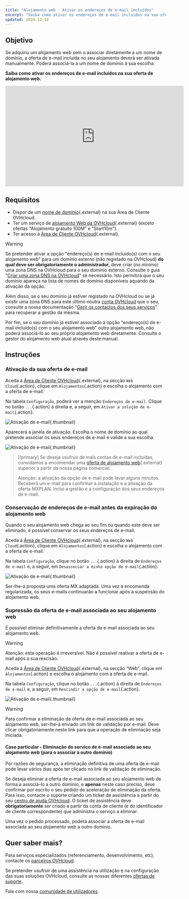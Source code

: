 ```yaml
---
title: "Alojamento web - Ativar os endereços de e-mail incluídos"
excerpt: "Saiba como ativar os endereços de e-mail incluídos na sua oferta de alojamento web"
updated: 2024-12-12
---
```


## Objetivo

Se adquiriu um alojamento web sem o associar diretamente a um nome de domínio, a oferta de e-mail incluída no seu alojamento deverá ser ativada manualmente. Poderá associá-la a um nome de domínio à sua escolha.

**Saiba como ativar os endereços de e-mail incluídos na sua oferta de alojamento web.**

<iframe class="video" width="560" height="315" src="https://www.youtube-nocookie.com/embed/oqWovkSP85A?si=1rnqBvhVLdhr2rI5" title="YouTube video player" frameborder="0" allow="accelerometer; autoplay; clipboard-write; encrypted-media; gyroscope; picture-in-picture; web-share" referrerpolicy="strict-origin-when-cross-origin" allowfullscreen></iframe>

## Requisitos

- Dispor de um [nome de domínio](https://www.ovh.com/pt/dominios/){.external} na sua Área de Cliente OVHcloud.
- Ter um serviço de [alojamento Web da OVHcloud](/links/web/hosting){.external} (exceto ofertas "Alojamento gratuito 100M" e "Start10m").
- Ter acesso à [Área de Cliente OVHcloud](/links/manager){.external}.

> [!warning]
>
> Se pretender ativar a opção "endereço(s) de e-mail incluído(s) com o seu alojamento web" para um domínio externo (não registado na OVHcloud) **do qual deve ser obrigatoriamente o administrador**, deve criar (no mínimo) uma zona DNS na OVHcloud para o seu domínio externo. Consulte o guia "[Criar uma zona DNS na OVHcloud](/pages/web_cloud/domains/dns_zone_create)" se necessário. Isto permitirá que o seu domínio apareça na lista de nomes de domínio disponíveis aquando da ativação da opção.
>
> Além disso, se o seu domínio já estiver registado na OVHcloud ou se já existir uma zona DNS para este último noutra [conta OVHcloud](/links/manager) que o seu, consulte a nossa documentação "[Gerir os contactos dos seus serviços](/pages/account_and_service_management/account_information/managing_contacts)" para recuperar a gestão da mesma.
>
> Por fim, se o seu domínio já estiver associado à opção "endereço(s) de e-mail incluído(s) com o seu alojamento web" outro alojamento web, não poderá associá-lo ao seu próprio alojamento web diretamente. Consulte o gestor do alojamento web atual através deste manual.
>

## Instruções

### Ativação da sua oferta de e-mail

Aceda à [Área de Cliente OVHcloud](/links/manager){.external}, na secção `Web Cloud`{.action}, clique em `Alojamentos`{.action} e escolha o alojamento com a oferta de e-mail.

Na tabela `Configuração`, poderá ver a menção `Endereços de e-mail`. Clique no botão `...`{.action} à direita e, a seguir, em `Ativar a solução de e-mail`{.action}.

![Ativação de e-mail](/pages/assets/screens/control_panel/product-selection/web-cloud/web-hosting/general-information/enable-email-included-webhosting.png){.thumbnail}

Aparecerá a janela de ativação. Escolha o nome de domínio ao qual pretende associar os seus endereços de e-mail e valide a sua escolha.

![Ativação de e-mail](/pages/assets/screens/control_panel/product-selection/web-cloud/web-hosting/general-information/order-activate-email-included-webhosting-step-1.png){.thumbnail}

> [!primary]
> Se deseja usufruir de mais contas de e-mail incluídas, convidamos a encomendar uma [oferta de alojamento web](/links/web/hosting){.external} superior a partir da nossa página comercial.
>
> Atenção: a ativação da opção de e-mail pode levar alguns minutos. Receberá um e-mail para confirmar a instalação e a ativação da oferta MXPLAN. Inclui a gestão e a configuração dos seus endereços de e-mail.
>

### Conservação de endereços de e-mail antes da expiração do alojamento web

Quando o seu alojamento web chega ao seu fim ou quando este deve ser eliminado, é possível conservar os seus endereços de e-mail.

Aceda à [Área de Cliente OVHcloud](/links/manager){.external}, na secção `Web Cloud`{.action}, clique em `Alojamentos`{.action} e escolha o alojamento com a oferta de e-mail.

Na tabela `Configuração`, clique no botão `...`{.action} à direita de `Endereços de e-mail` e, a seguir, em `Desassociar a minha opção de e-mail`{.action}.

![Ativação de e-mail](/pages/assets/screens/control_panel/product-selection/web-cloud/web-hosting/general-information/detach-email-included-webhosting.png){.thumbnail}

Ser-lhe-á proposta uma oferta MX adaptada. Uma vez a encomenda regularizada, os seus e-mails continuarão a funcionar após a suspensão do alojamento web.
 
### Supressão da oferta de e-mail associada ao seu alojamento web

É possível eliminar definitivamente a oferta de e-mail associada ao seu alojamento web.

> [!warning]
>
> Atenção: esta operação é irreversível. Não é possível reativar a oferta de e-mail após a sua rescisão.

Aceda à [Área de Cliente OVHcloud](/links/manager){.external}, na secção “Web”, clique em `Alojamentos`{.action} e escolha o alojamento com a oferta de e-mail.

Na tabela `Configuração`, clique no botão `...`{.action} à direita de `Endereços de e-mail` e, a seguir, em `Rescindir a opção de e-mail`{.action}.

![Ativação de e-mail](/pages/assets/screens/control_panel/product-selection/web-cloud/web-hosting/general-information/cancel-email-included-webhosting.png){.thumbnail}

> [!warning]
>
> Para confirmar a eliminação da oferta de e-mail associada ao seu alojamento web, ser-lhe-á enviado um link de validação por e-mail. Deve clicar obrigatoriamente neste link para que a operação de eliminação seja iniciada.

#### Caso particular - Eliminação do serviço de e-mail associado ao seu alojamento web (para o associar a outro domínio)

Por razões de segurança, a eliminação definitiva de uma oferta de e-mail pode levar vários dias após ter clicado no link de validação de eliminação.

Se deseja eliminar a oferta de e-mail associada ao seu alojamento web de forma a associá-lo a outro domínio, e **apenas** neste caso preciso, deve confirmar por escrito o seu pedido de aceleração de eliminação da oferta. Para isso, contacte o suporte criando um ticket de assistência a partir do seu [centro de ajuda OVHcloud](https://help.ovhcloud.com/csm?id=csm_get_help). O ticket de assistência deve **obrigatoriamente** ser criado a partir da conta de cliente (e do identificador de cliente correspondente) que administra o serviço a eliminar.

Uma vez o pedido processado, poderá associar a oferta de e-mail associada ao seu alojamento web a outro domínio.

## Quer saber mais?

Para serviços especializados (referenciamento, desenvolvimento, etc), contacte os [parceiros OVHcloud](/links/partner).

Se pretender usufruir de uma assistência na utilização e na configuração das suas soluções OVHcloud, consulte as nossas diferentes [ofertas de suporte](/links/support).

Fale com nossa [comunidade de utilizadores](/links/community). 